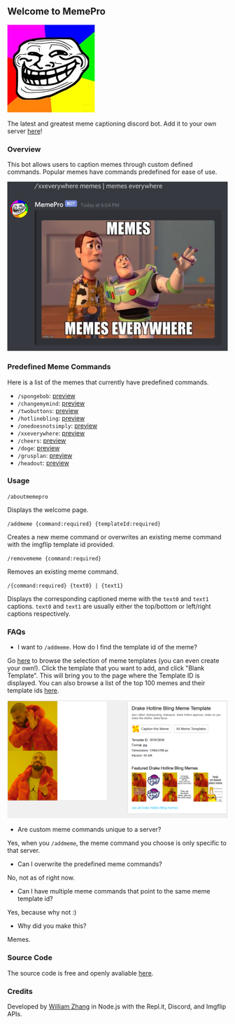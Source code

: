 ## Welcome to MemePro

![troll](troll.jpg)

The latest and greatest meme captioning discord bot. Add it to your own server [here](https://discord.com/oauth2/authorize?client_id=810232729382682677&scope=bot&permissions=52224)!

### Overview

This bot allows users to caption memes through custom defined commands. Popular memes have commands predefined for ease of use.

![memes](memes.png)

### Predefined Meme Commands

Here is a list of the memes that currently have predefined commands.

- `/spongebob`: [preview](https://imgflip.com/memetemplate/Mocking-Spongebob)
- `/changemymind`: [preview](https://imgflip.com/memetemplate/Change-My-Mind)
- `/twobuttons`: [preview](https://imgflip.com/memetemplate/Two-Buttons)
- `/hotlinebling`: [preview](https://imgflip.com/memetemplate/Drake-Hotline-Bling)
- `/onedoesnotsimply`: [preview](https://imgflip.com/memetemplate/One-Does-Not-Simply)
- `/xxeverywhere`: [preview](https://imgflip.com/memetemplate/13026863/TOYSTORY-EVERYWHERE)
- `/cheers`: [preview](https://imgflip.com/memetemplate/10933812/wolf-of-wall-street)
- `/doge`: [preview](https://imgflip.com/memetemplate/Doge)
- `/grusplan`: [preview](https://imgflip.com/memetemplate/Grus-Plan)
- `/headout`: [preview](https://imgflip.com/memetemplate/196656673/Imma-head-Out)

### Usage

`/aboutmemepro`

Displays the welcome page.

`/addmeme {command:required} {templateId:required}`

Creates a new meme command or overwrites an existing meme command with the imgflip template id provided.

`/removememe {command:required}`

Removes an existing meme command.

`/{command:required} {text0} | {text1}`

Displays the corresponding captioned meme with the `text0` and `text1` captions. `text0` and `text1` are usually either the top/bottom or left/right captions respectively.

### FAQs
- I want to `/addmeme`. How do I find the template id of the meme?

Go [here](https://imgflip.com/memetemplates) to browse the selection of meme templates (you can even create your own!). Click the template that you want to add, and click "Blank Template". This will bring you to the page where the Template ID is displayed. You can also browse a list of the top 100 memes and their template ids [here](https://imgflip.com/popular_meme_ids).

![template](template.png)

- Are custom meme commands unique to a server?

Yes, when you `/addmeme`, the meme command you choose is only specific to that server.

- Can I overwrite the predefined meme commands?

No, not as of right now.

- Can I have multiple meme commands that point to the same meme template id?

Yes, because why not :)

- Why did you make this?

Memes.

### Source Code
The source code is free and openly avaliable [here](https://github.com/MemeProDiscord/MemePro).

### Credits
Developed by [William Zhang](https://github.com/WilliamHYZhang) in Node.js with the Repl.it, Discord, and Imgflip APIs.
